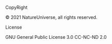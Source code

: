 CopyRight

© 2021 NatureUniverse, all rights reserved.

License

GNU General Public License 3.0
CC-NC-ND 2.0

